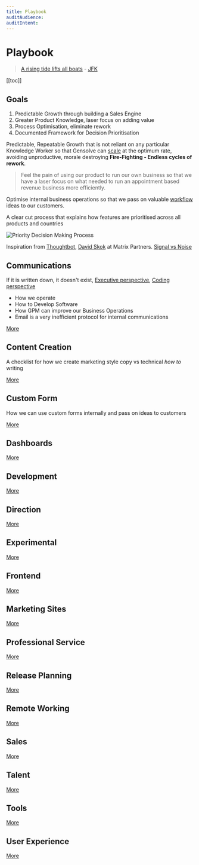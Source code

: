```yaml
---
title: Playbook
auditAudience:
auditIntent:
---
```


# Playbook

> [A rising tide lifts all boats](https://en.wikipedia.org/wiki/A_rising_tide_lifts_all_boats) - [JFK](https://www.townandcountrymag.com/leisure/arts-and-culture/news/g1324/the-best-jfk-quotes-of-all-time/)

[[toc]]

## Goals

1. Predictable Growth through building a Sales Engine
2. Greater Product Knowledge, laser focus on adding value
3. Process Optimisation, eliminate rework
4. Documented Framework for Decision Prioritisation

Predictable, Repeatable Growth that is not reliant on any particular Knowledge Worker so that Gensolve can [scale](https://mastersofscale.com/) at the optimum rate, avoiding unproductive, morale destroying **Fire-Fighting - Endless cycles of rework**.

> Feel the pain of using our product to run our own business so that we have a laser focus on what needed to run an appointment based revenue business more efficiently.

Optimise internal business operations so that we pass on valuable [workflow](/features/workflows/) ideas to our customers.

A clear cut process that explains how features are prioritised across all products and countries

![Priority Decision Making Process](https://drive.google.com/uc?id=1oTS40FKMoSb8XA8OzYpIL-qorNT4-LbZ)

Inspiration from [Thoughtbot](https://thoughtbot.com/playbook), [David Skok](https://drt.fm/david-skok) at Matrix Partners. [Signal vs Noise](https://m.signalvnoise.com/category/greatest-hits/)

## Communications

If it is written down, it doesn't exist, [Executive perspective](https://www.chiefexecutiveboards.com/briefings/briefing210.htm), [Coding perspective](https://blog.codinghorror.com/if-it-isnt-documented-it-doesnt-exist/)

- How we operate
- How to Develop Software
- How GPM can improve our Business Operations
- Email is a very inefficient protocol for internal communications

[More](./communications/)

## Content Creation

A checklist for how we create marketing style copy vs technical _how to_ writing

[More](./content-creation/)

## Custom Form

How we can use custom forms internally and pass on ideas to customers

[More](./custom-forms/)

## Dashboards

[More](./dashboards/)

## Development

[More](./development/)

## Direction

[More](./direction/)

## Experimental

[More](./experimental/)

## Frontend

[More](./frontend/)

## Marketing Sites

[More](./marketing-sites/)

## Professional Service

[More](./professional-services/)

## Release Planning

[More](./release-planning/)

## Remote Working

[More](./remote-working/)

## Sales

[More](./sales/)

## Talent

[More](./talent.md)

## Tools

[More](./tools/)

## User Experience

[More](./user-experience/)
